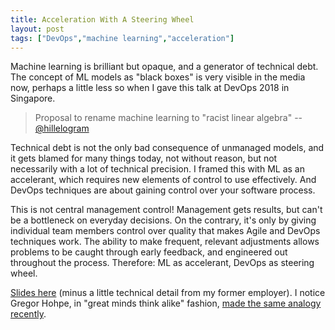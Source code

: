 ```yaml
---
title: Acceleration With A Steering Wheel
layout: post
tags: ["DevOps","machine learning","acceleration"]
---
```


Machine learning is brilliant but opaque, and a generator of technical debt. The concept of ML models as "black boxes" is very visible in the media now, perhaps a little less so when I gave this talk at DevOps 2018 in Singapore. 

> Proposal to rename machine learning to "racist linear algebra"
> -- [@hillelogram](https://twitter.com/hillelogram/status/1192129369147367424)

Technical debt is not the only bad consequence of unmanaged models, and it gets blamed for many things today, not without reason, but not necessarily with a lot of technical precision. I framed this with ML as an accelerant, which requires new elements of control to use effectively. And DevOps techniques are about gaining control over your software process. 

This is not central management control! Management gets results, but can't be a bottleneck on everyday decisions. On the contrary, it's only by giving individual team members control over quality that makes Agile and DevOps techniques work. The ability to make frequent, relevant adjustments allows problems to be caught through early feedback, and engineered out throughout the process. Therefore: ML as accelerant, DevOps as steering wheel.
 
[Slides here](/slides/acceleration_with_steering_20181101.pdf) (minus a little technical detail from my former employer). I notice Gregor Hohpe, in "great minds think alike" fashion, [made the same analogy recently](https://architectelevator.com/transformation/agile-steering/).

